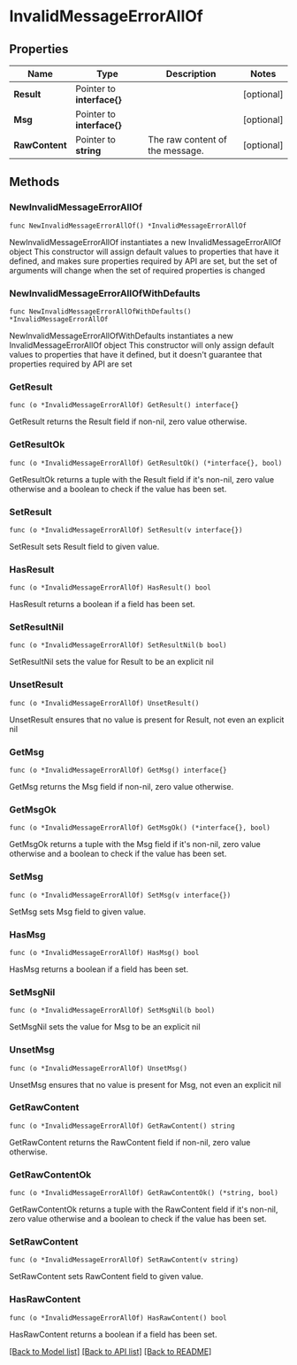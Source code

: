 # InvalidMessageErrorAllOf

## Properties

Name | Type | Description | Notes
------------ | ------------- | ------------- | -------------
**Result** | Pointer to **interface{}** |  | [optional] 
**Msg** | Pointer to **interface{}** |  | [optional] 
**RawContent** | Pointer to **string** | The raw content of the message.  | [optional] 

## Methods

### NewInvalidMessageErrorAllOf

`func NewInvalidMessageErrorAllOf() *InvalidMessageErrorAllOf`

NewInvalidMessageErrorAllOf instantiates a new InvalidMessageErrorAllOf object
This constructor will assign default values to properties that have it defined,
and makes sure properties required by API are set, but the set of arguments
will change when the set of required properties is changed

### NewInvalidMessageErrorAllOfWithDefaults

`func NewInvalidMessageErrorAllOfWithDefaults() *InvalidMessageErrorAllOf`

NewInvalidMessageErrorAllOfWithDefaults instantiates a new InvalidMessageErrorAllOf object
This constructor will only assign default values to properties that have it defined,
but it doesn't guarantee that properties required by API are set

### GetResult

`func (o *InvalidMessageErrorAllOf) GetResult() interface{}`

GetResult returns the Result field if non-nil, zero value otherwise.

### GetResultOk

`func (o *InvalidMessageErrorAllOf) GetResultOk() (*interface{}, bool)`

GetResultOk returns a tuple with the Result field if it's non-nil, zero value otherwise
and a boolean to check if the value has been set.

### SetResult

`func (o *InvalidMessageErrorAllOf) SetResult(v interface{})`

SetResult sets Result field to given value.

### HasResult

`func (o *InvalidMessageErrorAllOf) HasResult() bool`

HasResult returns a boolean if a field has been set.

### SetResultNil

`func (o *InvalidMessageErrorAllOf) SetResultNil(b bool)`

 SetResultNil sets the value for Result to be an explicit nil

### UnsetResult
`func (o *InvalidMessageErrorAllOf) UnsetResult()`

UnsetResult ensures that no value is present for Result, not even an explicit nil
### GetMsg

`func (o *InvalidMessageErrorAllOf) GetMsg() interface{}`

GetMsg returns the Msg field if non-nil, zero value otherwise.

### GetMsgOk

`func (o *InvalidMessageErrorAllOf) GetMsgOk() (*interface{}, bool)`

GetMsgOk returns a tuple with the Msg field if it's non-nil, zero value otherwise
and a boolean to check if the value has been set.

### SetMsg

`func (o *InvalidMessageErrorAllOf) SetMsg(v interface{})`

SetMsg sets Msg field to given value.

### HasMsg

`func (o *InvalidMessageErrorAllOf) HasMsg() bool`

HasMsg returns a boolean if a field has been set.

### SetMsgNil

`func (o *InvalidMessageErrorAllOf) SetMsgNil(b bool)`

 SetMsgNil sets the value for Msg to be an explicit nil

### UnsetMsg
`func (o *InvalidMessageErrorAllOf) UnsetMsg()`

UnsetMsg ensures that no value is present for Msg, not even an explicit nil
### GetRawContent

`func (o *InvalidMessageErrorAllOf) GetRawContent() string`

GetRawContent returns the RawContent field if non-nil, zero value otherwise.

### GetRawContentOk

`func (o *InvalidMessageErrorAllOf) GetRawContentOk() (*string, bool)`

GetRawContentOk returns a tuple with the RawContent field if it's non-nil, zero value otherwise
and a boolean to check if the value has been set.

### SetRawContent

`func (o *InvalidMessageErrorAllOf) SetRawContent(v string)`

SetRawContent sets RawContent field to given value.

### HasRawContent

`func (o *InvalidMessageErrorAllOf) HasRawContent() bool`

HasRawContent returns a boolean if a field has been set.


[[Back to Model list]](../README.md#documentation-for-models) [[Back to API list]](../README.md#documentation-for-api-endpoints) [[Back to README]](../README.md)


